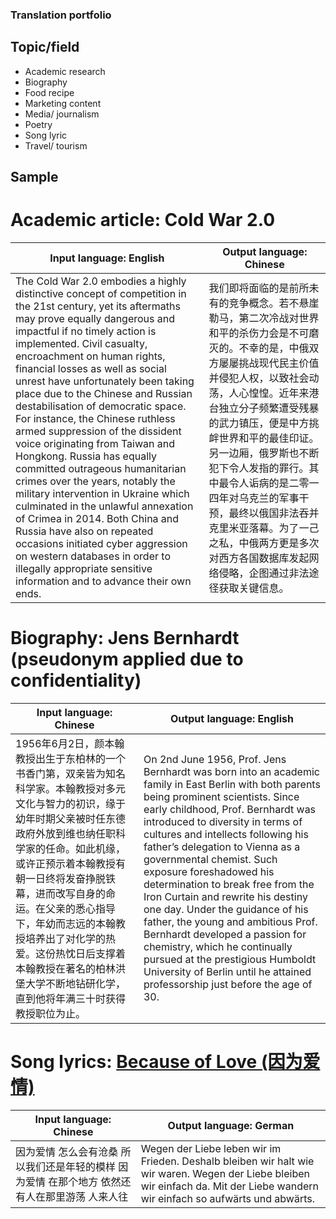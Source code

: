 ### Translation portfolio

## Topic/field

- Academic research
- Biography
- Food recipe
- Marketing content
- Media/ journalism
- Poetry
- Song lyric
- Travel/ tourism


## Sample

# Academic article: Cold War 2.0

Input language: English | Output language: Chinese
--- | ---
The Cold War 2.0 embodies a highly distinctive concept of competition in the 21st century, yet its aftermaths may prove equally dangerous and impactful if no timely action is implemented. Civil casualty, encroachment on human rights, financial losses as well as social unrest have unfortunately been taking place due to the Chinese and Russian destabilisation of democratic space. For instance, the Chinese ruthless armed suppression of the dissident voice originating from Taiwan and Hongkong. Russia has equally committed outrageous humanitarian crimes over the years, notably the military intervention in Ukraine which culminated in the unlawful annexation of Crimea in 2014. Both China and Russia have also on repeated occasions initiated cyber aggression on western databases in order to illegally appropriate sensitive information and to advance their own ends. | 我们即将面临的是前所未有的竞争概念。若不悬崖勒马，第二次冷战对世界和平的杀伤力会是不可磨灭的。不幸的是，中俄双方屡屡挑战现代民主价值并侵犯人权，以致社会动荡，人心惶惶。近年来港台独立分子频繁遭受残暴的武力镇压，便是中方挑衅世界和平的最佳印证。另一边厢，俄罗斯也不断犯下令人发指的罪行。其中最令人诟病的是二零一四年对乌克兰的军事干预，最终以俄国非法吞并克里米亚落幕。为了一己之私，中俄两方更是多次对西方各国数据库发起网络侵略，企图通过非法途径获取关键信息。

# Biography: Jens Bernhardt (pseudonym applied due to confidentiality)

Input language: Chinese | Output language: English
--- | ---
1956年6月2日，颜本翰教授出生于东柏林的一个书香门第，双亲皆为知名科学家。本翰教授对多元文化与智力的初识，缘于幼年时期父亲被时任东德政府外放到维也纳任职科学家的任命。如此机缘，或许正预示着本翰教授有朝一日终将发奋挣脱铁幕，进而改写自身的命运。在父亲的悉心指导下，年幼而志远的本翰教授培养出了对化学的热爱。这份热忱日后支撑着本翰教授在著名的柏林洪堡大学不断地钻研化学，直到他将年满三十时获得教授职位为止。| On 2nd June 1956, Prof. Jens Bernhardt was born into an academic family in East Berlin with both parents being prominent scientists. Since early childhood, Prof. Bernhardt was introduced to diversity in terms of cultures and intellects following his father’s delegation to Vienna as a governmental chemist. Such exposure foreshadowed his determination to break free from the Iron Curtain and rewrite his destiny one day. Under the  guidance of his father, the young and ambitious Prof. Bernhardt developed a passion for chemistry, which he continually pursued at the prestigious Humboldt University of Berlin until he attained professorship just before the age of 30.

# Song lyrics: [Because of Love (因为爱情)](https://www.youtube.com/watch?v=VdwAkhNdZi8)

Input language: Chinese | Output language: German
--- | ---
因为爱情  怎么会有沧桑  所以我们还是年轻的模样  因为爱情  在那个地方  依然还有人在那里游荡  人来人往| Wegen der Liebe  leben wir im Frieden.  Deshalb bleiben wir halt wie wir waren.  Wegen der Liebe  bleiben wir einfach da.  Mit der Liebe wandern wir einfach so  aufwärts und abwärts.
